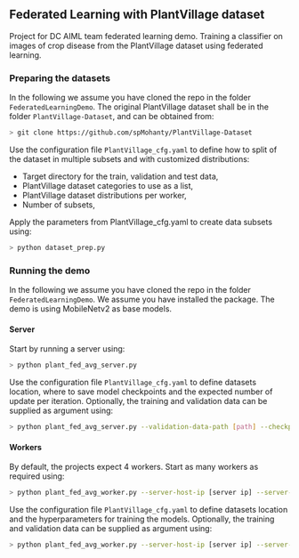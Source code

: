 ## Federated Learning with PlantVillage dataset

Project for DC AIML team federated learning demo.
Training a classifier on images of crop disease from the PlantVillage dataset using
federated learning.

### Preparing the datasets

In the following we assume you have cloned the repo in the folder `FederatedLearningDemo`.
The original PlantVillage dataset shall be in the folder `PlantVillage-Dataset`, and can
be obtained from:
```bash
> git clone https://github.com/spMohanty/PlantVillage-Dataset
```

Use the configuration file `PlantVillage_cfg.yaml` to define how to split of the dataset
in multiple subsets and with customized distributions:
* Target directory for the train, validation and test data,
* PlantVillage dataset categories to use as a list,
* PlantVillage dataset distributions per worker,
* Number of subsets,

Apply the parameters from PlantVillage_cfg.yaml to create data subsets using:
```bash
> python dataset_prep.py
```

### Running the demo

In the following we assume you have cloned the repo in the folder `FederatedLearningDemo`.
We assume you have installed the package.
The demo is using MobileNetv2 as base models.

#### Server

Start by running a server using:
```bash
> python plant_fed_avg_server.py
```
Use the configuration file `PlantVillage_cfg.yaml` to define datasets location, where to save model checkpoints and the expected number of update per iteration.
Optionally, the training and validation data can be supplied as argument using:
```bash
> python plant_fed_avg_server.py --validation-data-path [path] --checkpoint-path [path] --update-lim [int]
```

#### Workers

By default, the projects expect 4 workers.
Start as many workers as required using:
```bash
> python plant_fed_avg_worker.py --server-host-ip [server ip] --server-port 8080 --worker-id [int]
```

Use the configuration file `PlantVillage_cfg.yaml` to define datasets location and the hyperparameters for training the models.
Optionally, the training and validation data can be supplied as argument using:
```bash
> python plant_fed_avg_worker.py --server-host-ip [server ip] --server-port 8080 --worker-id [worker id] --train-data-path [path] --validation-data-path [path]
```